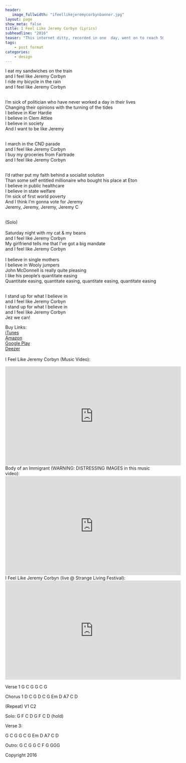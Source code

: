 ```yaml
---
header:
   image_fullwidth: "ifeellikejeremycorbynbanner.jpg"
layout: page
show_meta: false
title: I Feel Like Jeremy Corbyn (Lyrics)
subheadline: "2016"
teaser: "This internet ditty, recorded in one  day, went on to reach 50,000 hits, and Sam got to perform it in front of Jeremy Corbyn and John McDonnell themselves! It's been performed by musicians across the UK, including Bristol's Red  Notes Choir, and raised $100 for refugee charities..."
tags:
    - post format
categories:
    - design 
---
```

<!--more-->
I eat my sandwiches on the train<br>
and I feel like Jeremy Corbyn<br>
I ride my bicycle in the rain<br>
and I feel like Jeremy Corbyn<br><br>

I’m sick of politician who have never worked a day in their lives<br>
Changing their opinions with the turning of the tides<br>
I believe in Kier Hardie<br>
I believe in Clem Attlee<br>
I believe in society<br>
And I want to be like Jeremy<br><br>

I march in the CND parade<br>
and I feel like Jeremy Corbyn<br>
I buy my groceries from Fairtrade<br>
and I feel like Jeremy Corbyn<br><br>

I’d rather put my faith behind a socialist solution<br>
Than some self entitled millionaire who bought his place at Eton<br>
I believe in public healthcare<br>
I believe in state welfare<br>
I’m sick of first world poverty<br>
And I think I’m gonna vote for Jeremy<br>
Jeremy, Jeremy, Jeremy, Jeremy C<br><br>

(Solo)<br>
<br>
Saturday night with my cat & my beans<br>
and I feel like Jeremy Corbyn<br>
My girlfriend tells me that I’ve got a big mandate<br>
and I feel like Jeremy Corbyn<br>
<br>
I believe in single mothers<br>
I believe in Wooly jumpers<br>
John McDonnell is really quite pleasing<br>
I like his people’s quantitate easing<br>
Quantitate easing, quantitate easing, quantitate easing, quantitate easing<br><br>

I stand up for what I believe in<br>
and I feel like Jeremy Corbyn<br>
I stand up for what I believe in<br>
and I feel like Jeremy Corbyn<br>
Jez we can!<br>

Buy Links:<br>
  <a href="https://itunes.apple.com/us/album/i-feel-like-jeremy-corbyn-single/id1133993821">iTunes</a><br>
   <a href="https://www.amazon.co.uk/I-Feel-Like-Jeremy-Corbyn/dp/B01IOLI08U">Amazon</a><br>
    <a href="https://play.google.com/store/music/album/Sam_Harrison_I_Feel_Like_Jeremy_Corbyn?id=B3j4u355unne4233gywstkogyqa">Google Play</a><br>
     <a href="http://www.deezer.com/album/13573505">Deezer</a><br>
<br>
I Feel Like Jeremy Corbyn (Music Video):<br>
  <iframe width="560" height="315" src="https://www.youtube.com/embed/1NwS1Ebb8-s" frameborder="0" allowfullscreen></iframe><br>
  Body of an Immigrant (WARNING: DISTRESSING IMAGES in this music video):<br>
  <iframe width="560" height="315" src="https://www.youtube.com/embed/umUKoQZD3ls" frameborder="0" allowfullscreen></iframe><br>
  I Feel Like Jeremy Corbyn (live @ Strange Living Festival):<br>
  <iframe width="560" height="315" src="https://www.youtube.com/embed/stHicMaWv_g" frameborder="0" allowfullscreen></iframe><br>


Verse 1
G C G
G C G

Chorus 1
D C G
D C G
Em D A7 C D

(Repeat)
V1
C2

Solo:
G F C D
G F C D (hold)

Verse 3:

G C G
G C G
Em D A7 C D

Outro:
G C G
G C F G GGG


Copyright 2016
